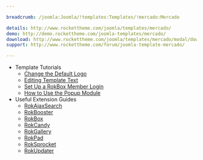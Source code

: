 ```yaml
---

breadcrumb: /joomla:Joomla/!templates:Templates/!mercado:Mercado

details: http://www.rockettheme.com/joomla/templates/mercado/
demo: http://demo.rockettheme.com/joomla-templates/mercado/
download: http://www.rockettheme.com/joomla/templates/mercado/modal/downloads
support: http://www.rockettheme.com/forum/joomla-template-mercado/

---
```


* Template Tutorials
    * [Change the Default Logo](../../basic/how_to_edit_the_logo.md)
    * [Editing Template Text](../../basic/how_to_edit_template_text.md)
    * [Set Up a RokBox Member Login](../../basic/how_to_set_up_a_rokbox_member_login.md)
    * [How to Use the Popup Module](../../basic/how_to_use_popup_module.md)
* Useful Extension Guides
    * [RokAjaxSearch](../../extensions/rokajaxsearch/)
    * [RokBooster](../../extensions/rokbooster/)
    * [RokBox](../../extensions/rokbox/)
    * [RokCandy](../../extensions/rokcandy)
    * [RokGallery](../../extensions/rokgallery/)
    * [RokPad](../../extensions/rokpad/)
    * [RokSprocket](../../extensions/roksprocket/)
    * [RokUpdater](../../extensions/rokupdater/)